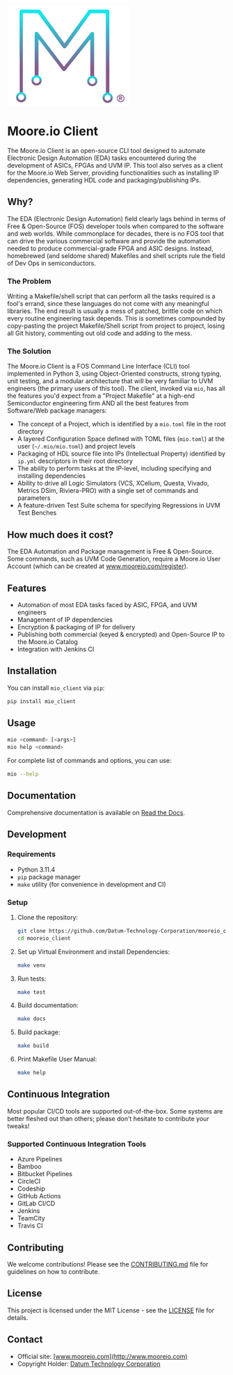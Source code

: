 ![Moore.io Client Logo](docs/source/_static/mio_logo.png)

# Moore.io Client

The Moore.io Client is an open-source CLI tool designed to automate Electronic Design Automation (EDA) tasks encountered
during the development of ASICs, FPGAs and UVM IP. This tool also serves as a client for the Moore.io Web Server,
providing functionalities such as installing IP dependencies, generating HDL code and packaging/publishing IPs.

## Why?
The EDA (Electronic Design Automation) field clearly lags behind in terms of Free & Open-Source (FOS) developer tools
when compared to the software and web worlds. While commonplace for decades, there is no FOS tool that can drive the
various commercial software and provide the automation needed to produce commercial-grade FPGA and ASIC designs.
Instead, homebrewed (and seldome shared) Makefiles and shell scripts rule the field of Dev Ops in semiconductors.

### The Problem
Writing a Makefile/shell script that can perform all the tasks required is a fool's errand, since these languages
do not come with any meaningful libraries. The end result is usually a mess of patched, brittle code on which every
routine engineering task depends. This is sometimes compounded by copy-pasting the project Makefile/Shell script from
project to project, losing all Git history, commenting out old code and adding to the mess.

### The Solution
The Moore.io Client is a FOS Command Line Interface (CLI) tool implemented in Python 3, using Object-Oriented
constructs, strong typing, unit testing, and a modular architecture that will be very familiar to UVM engineers (the
primary users of this tool). The client, invoked via `mio`, has all the features you'd expect from a "Project Makefile"
at a high-end Semiconductor engineering firm AND all the best features from Software/Web package managers:

 * The concept of a Project, which is identified by a `mio.toml` file in the root directory
 * A layered Configuration Space defined with TOML files (`mio.toml`) at the user (`~/.mio/mio.toml`) and project levels
 * Packaging of HDL source file into IPs (Intellectual Property) identified by `ip.yml` descriptors in their root directory
 * The ability to perform tasks at the IP-level, including specifying and installing dependencies
 * Ability to drive all Logic Simulators (VCS, XCelium, Questa, Vivado, Metrics DSim, Riviera-PRO) with a single set of commands and parameters
 * A feature-driven Test Suite schema for specifying Regressions in UVM Test Benches

## How much does it cost?
The EDA Automation and Package management is Free & Open-Source. Some commands, such as UVM Code Generation, require a
Moore.io User Account (which can be created at www.mooreio.com/register).


## Features

- Automation of most EDA tasks faced by ASIC, FPGA, and UVM engineers
- Management of IP dependencies
- Encryption & packaging of IP for delivery
- Publishing both commercial (keyed & encrypted) and Open-Source IP to the Moore.io Catalog
- Integration with Jenkins CI

## Installation

You can install `mio_client` via `pip`:

```sh
pip install mio_client
```

## Usage

```sh
mio <command> [<args>]
mio help <command>
```

For complete list of commands and options, you can use:

```sh
mio --help
```

## Documentation

Comprehensive documentation is available on [Read the Docs](https://readthedocs.org/projects/mooreio_client).

## Development

### Requirements

- Python 3.11.4
- `pip` package manager
- `make` utility (for convenience in development and CI)

### Setup

1. Clone the repository:
    ```sh
    git clone https://github.com/Datum-Technology-Corporation/mooreio_client.git
    cd mooreio_client
    ```

2. Set up Virtual Environment and install Dependencies:
    ```sh
    make venv
    ```

3. Run tests:
    ```sh
    make test
    ```

4. Build documentation:
    ```sh
    make docs
    ```

5. Build package:
    ```sh
    make build
    ```

6. Print Makefile User Manual:
    ```sh
    make help
    ```

## Continuous Integration
Most popular CI/CD tools are supported out-of-the-box. Some systems are better fleshed out than others; please don't
hesitate to contribute your tweaks!

### Supported Continuous Integration Tools
- Azure Pipelines
- Bamboo
- Bitbucket Pipelines
- CircleCI
- Codeship
- GitHub Actions
- GitLab CI/CD
- Jenkins
- TeamCity
- Travis CI

## Contributing

We welcome contributions! Please see the [CONTRIBUTING.md](CONTRIBUTING.md) file for guidelines on how to contribute.

## License

This project is licensed under the MIT License - see the [LICENSE](LICENSE) file for details.

## Contact

- Official site: [www.mooreio.com](http://www.mooreio.com)
- Copyright Holder: [Datum Technology Corporation](http://www.datumtc.ca)